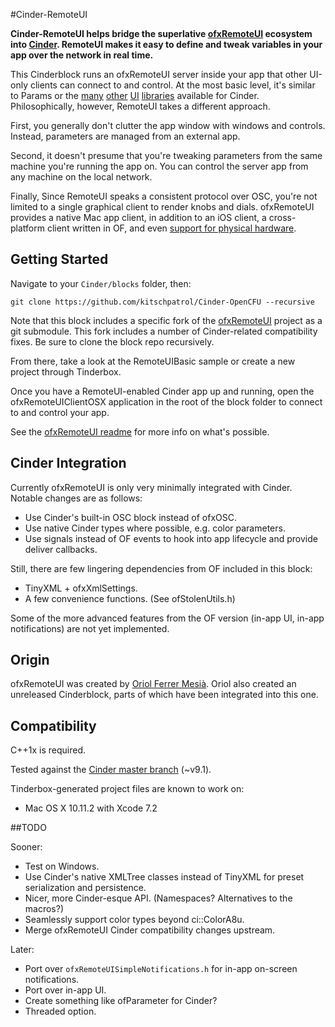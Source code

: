 #Cinder-RemoteUI

**Cinder-RemoteUI helps bridge the superlative [ofxRemoteUI](https://github.com/armadillu/ofxRemoteUI) ecosystem into [Cinder](http://libcinder.org). RemoteUI makes it easy to define and tweak variables in your app over the network in real time.**

This Cinderblock runs an ofxRemoteUI server inside your app that other UI-only clients can connect to and control. At the most basic level, it's similar to Params or the [many](https://github.com/rezaali/Cinder-UI) [other](https://github.com/simongeilfus/Cinder-ImGui) [UI](https://github.com/cwhitney/PretzelGui) [libraries](https://github.com/nselikoff/Cinder-MinimalUI) available for Cinder. Philosophically, however, RemoteUI takes a different approach.

First, you generally don't clutter the app window with windows and controls. Instead, parameters are managed from an external app.

Second, it doesn't presume that you're tweaking parameters from the same machine you're running the app on. You can control the server app from any machine on the local network.

Finally, Since RemoteUI speaks a consistent protocol over OSC, you're not limited to a single graphical client to render knobs and dials. ofxRemoteUI provides a native Mac app client, in addition to an iOS client, a cross-platform client written in OF, and even [support for physical hardware](https://github.com/armadillu/ofxMidiFighterTwister).


## Getting Started

Navigate to your `Cinder/blocks` folder, then:

	git clone https://github.com/kitschpatrol/Cinder-OpenCFU --recursive 

Note that this block includes a specific fork of the [ofxRemoteUI](https://github.com/kitschpatrol/ofxRemoteUI) project as a git submodule. This fork includes a number of Cinder-related compatibility fixes. Be sure to clone the block repo recursively.

From there, take a look at the RemoteUIBasic sample or create a new project through Tinderbox.

Once you have a RemoteUI-enabled Cinder app up and running, open the ofxRemoteUIClientOSX application in the root of the block folder to connect to and control your app.

See the [ofxRemoteUI readme](https://github.com/kitschpatrol/ofxRemoteUI/blob/master/README.md) for more info on what's possible.

## Cinder Integration

Currently ofxRemoteUI is only very minimally integrated with Cinder. Notable changes are as follows:

- Use Cinder's built-in OSC block instead of ofxOSC.
- Use native Cinder types where possible, e.g. color parameters.
- Use signals instead of OF events to hook into app lifecycle and provide deliver callbacks.

Still, there are few lingering dependencies from OF included in this block:

- TinyXML + ofxXmlSettings.
- A few convenience functions. (See ofStolenUtils.h)

Some of the more advanced features from the OF version (in-app UI, in-app notifications) are not yet implemented.

## Origin

ofxRemoteUI was created by [Oriol Ferrer Mesià](http://uri.cat). Oriol also created an unreleased Cinderblock, parts of which have been integrated into this one.

## Compatibility

C++1x is required.

Tested against the [Cinder master branch](https://github.com/cinder/Cinder/commit/dd16254f0f4ab2276df845f45b604355e64299f2) (~v9.1).

Tinderbox-generated project files are known to work on:

- Mac OS X 10.11.2 with Xcode 7.2

##TODO

Sooner:

- Test on Windows.
- Use Cinder's native XMLTree classes instead of TinyXML for preset serialization and persistence.
- Nicer, more Cinder-esque API. (Namespaces? Alternatives to the macros?) 
- Seamlessly support color types beyond ci::ColorA8u.
- Merge ofxRemoteUI Cinder compatibility changes upstream.

Later:

- Port over `ofxRemoteUISimpleNotifications.h` for in-app on-screen notifications.
- Port over in-app UI.
- Create something like ofParameter for Cinder?
- Threaded option.